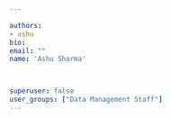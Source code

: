 ```yaml
---

authors:
- ashu
bio: 
email: ""
name: 'Ashu Sharma'



superuser: false
user_groups: ["Data Management Staff"]
---
```



